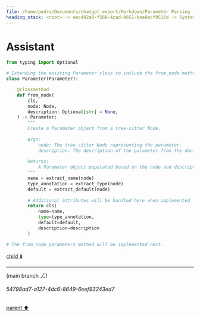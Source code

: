 ```yaml
---
file: /home/pedro/Documents/chatgpt_export/Markdown/Parameter Parsing for Python.md
heading_stack: <root> -> eec492a0-f56b-4cad-9651-bea9acf9516d -> System -> 514f9368-3433-4b57-a224-c3f1504a9180 -> System -> aaa2b4a4-16ee-4b1f-bcf8-2fa47cb24317 -> User -> 47c26f43-b655-4d60-b835-5966943f21d0 -> Assistant -> 12b1cc6b-18a6-4b4b-bcce-bae61a38f8f2 -> Tool -> 2d0f4f28-0afe-4c68-beb4-144b8ebf1878 -> Assistant -> Problem Analysis -> Plan -> 5c7e3ab1-2c64-4a6e-b418-7363f9260940 -> Assistant -> 0d50a4ea-44f5-46a4-9e57-e850767a7394 -> Tool -> 45602bb0-ea7f-4d6e-962f-9072b0564cca -> Assistant -> a86208ba-2773-4ff3-8870-4ba6f96373c2 -> Assistant -> c4ea14ab-f4b7-4ef7-9af4-fb93e8124ea1 -> Tool -> e82533cc-5287-4d6c-ae8f-7ee2f25991c7 -> Assistant -> 708dd07b-a37a-4010-a6b3-443954d384ec -> Assistant
---
```

# Assistant

```python
from typing import Optional

# Extending the existing Parameter class to include the from_node method
class Parameter(Parameter):

    @classmethod
    def from_node(
        cls,
        node: Node,
        description: Optional[str] = None,
    ) -> Parameter:
        """
        Create a Parameter object from a tree-sitter Node.
        
        Args:
            node: The tree-sitter Node representing the parameter.
            description: The description of the parameter from the docstring.
            
        Returns:
            A Parameter object populated based on the node and description.
        """
        name = extract_name(node)
        type_annotation = extract_type(node)
        default = extract_default(node)
        
        # Additional attributes will be handled here when implemented
        return cls(
            name=name,
            type=type_annotation,
            default=default,
            description=description
        )

# The from_node_parameters method will be implemented next.
```

[child ⬇️](#54798ad7-a127-4dc6-8649-6eef93243ed7)

---

(main branch ⎇)
###### 54798ad7-a127-4dc6-8649-6eef93243ed7
[parent ⬆️](#708dd07b-a37a-4010-a6b3-443954d384ec)
